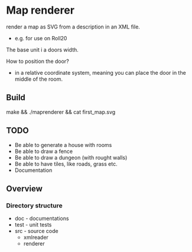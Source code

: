 # Map renderer

render a map as SVG from a description in an XML file.

* e.g. for use on Roll20

The base unit i a doors width.

How to position the door?

* in a relative coordinate system, meaning you can place the door in the middle of the room.

## Build

make && ./maprenderer && cat first_map.svg

## TODO

* Be able to generate a house with rooms
* Be able to draw a fence
* Be able to draw a dungeon (with rought walls)
* Be able to have tiles, like roads, grass etc.
* Documentation

## Overview

### Directory structure

* doc - documentations
* test - unit tests
* src - source code
  * xmlreader
  * renderer
